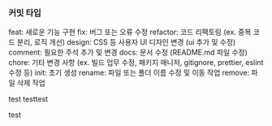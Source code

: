 ### 커밋 타입

feat: 새로운 기능 구현
fix: 버그 또는 오류 수정
refactor: 코드 리팩토링 (ex. 중복 코드 분리, 로직 개선)
design: CSS 등 사용자 UI 디자인 변경 (ui 추가 및 수정)
comment: 필요한 주석 추가 및 변경
docs: 문서 수정 (README.md 파일 수정)
chore: 기타 변경 사항 (ex. 빌드 업무 수정, 패키지 매니저, gitignore, prettier, eslint 수정 등)
init: 초기 생성
rename: 파일 또는 폴더 이름 수정 및 이동 작업
remove: 파일 삭제 작업

test 
testtest

test
